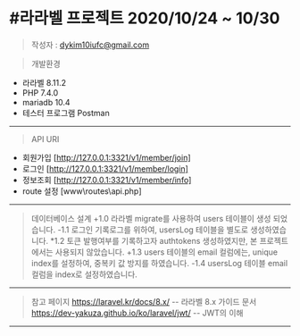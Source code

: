 #라라벨 프로젝트 2020/10/24 ~ 10/30
==

>   작성자 : dykim10iufc@gmail.com

>   개발환경   
-  라라벨 8.11.2
-  PHP 7.4.0
-  mariadb 10.4
-  테스터 프로그램 Postman
* * *

>   API URI
-   회원가입 [http://127.0.0.1:3321/v1/member/join]
-   로그인 [http://127.0.0.1:3321/v1/member/login]
-   정보조회 [http://127.0.0.1:3321/v1/member/info] 
-   route 설정 [www\routes\api.php]    
* * *

>   데이터베이스 설계
+1.0 라라벨 migrate를 사용하여 users 테이블이 생성 되었습니다. 
-1.1 로그인 기록로그를 위하여, usersLog 테이블을 별도로 생성하였습니다. 
*1.2 토큰 발행여부를 기록하고자  authtokens 생성하였지만, 본 프로젝트에서는 사용되지 않았습니다. 
+1.3 users 테이블의 email 컬럼에는, unique index를 설정하여, 중복키 값 방지를 하였습니다. 
-1.4 usersLog 테이블 email 컬럼을 index로 설정하였습니다. 
* * *




>   참고 페이지
https://laravel.kr/docs/8.x/ -- 라라벨 8.x 가이드 문서
https://dev-yakuza.github.io/ko/laravel/jwt/    -- JWT의 이해
* * *


